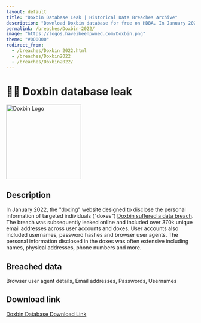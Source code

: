 ```yaml
---
layout: default
title: "Doxbin Database Leak | Historical Data Breaches Archive"
description: "Download Doxbin database for free on HDBA. In January 2022, the doxing website designed to disclose the personal information of targeted individuals (doxes) Doxbin suffered a data breach."
permalink: /breaches/Doxbin-2022/
image: "https://logos.haveibeenpwned.com/Doxbin.png"
theme: "#000000"
redirect_from:
  - /breaches/Doxbin 2022.html
  - /breaches/Doxbin2022
  - /breaches/Doxbin2022/
---
```


# 🕵️‍♂️ Doxbin database leak

<img src="https://logos.haveibeenpwned.com/Doxbin.png" alt="Doxbin Logo" width="200" height="200">

## Description

In January 2022, the &quot;doxing&quot; website designed to disclose the personal information of targeted individuals (&quot;doxes&quot;) <a href="https://redirect.trace.rip/?url=https://www.flashpoint-intel.com/blog/doxbin-leak/" target="_blank" rel="noopener">Doxbin suffered a data breach</a>. The breach was subsequently leaked online and included over 370k unique email addresses across user accounts and doxes. User accounts also included usernames, password hashes and browser user agents. The personal information disclosed in the doxes was often extensive including names, physical addresses, phone numbers and more.

## Breached data

Browser user agent details, Email addresses, Passwords, Usernames

## Download link

<a href="https://vault.trace.rip/share/Fw5u4Y2C" target="_blank" rel="noopener">Doxbin Database Download Link</a>